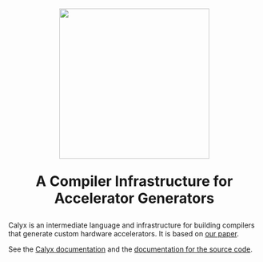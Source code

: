 <h1>
<p align="center">
<img src="https://capra.cs.cornell.edu/calyx/img/logo-text.svg" width="300">
</p>
<p align="center">
A Compiler Infrastructure for Accelerator Generators
</p>
</h1>

Calyx is an intermediate language and infrastructure for building compilers that generate custom hardware accelerators. It is based on [our paper](https://rachitnigam.com/files/pubs/calyx.pdf).

See the [Calyx documentation](https://capra.cs.cornell.edu/docs/calyx/) and the [documentation for the source code](https://capra.cs.cornell.edu/docs/calyx/source/calyx).
